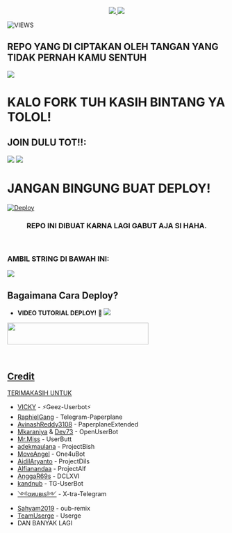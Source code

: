 

<p align="center">
  <a href="https://github.com/Pedjuhhh/WAR-BUCIN/fork">
    <img src="https://img.shields.io/github/forks/Pedjuhhh/WAR-BUCIN?label=Fork&style=social">
    
  </a>
  <a href="https://github.com/Pedjuhhh/WAR-BUCIN">
    <img src="https://img.shields.io/github/stars/Mpey0503/PEYY-USERBOT?style=social">
  </a>
</p>  

![VIEWS](https://komarev.com/ghpvc/?username=Mpey0503)

## REPO YANG DI CIPTAKAN OLEH TANGAN YANG TIDAK PERNAH KAMU SENTUH
[<img src="https://media0.giphy.com/media/ya4eevXU490Iw/giphy.gif">](https://t.me/Untelee)
##
##
# KALO FORK TUH KASIH BINTANG YA TOLOL!


## JOIN DULU TOT!!:

<a href="https://t.me/chlenterasajak"><img src="https://img.shields.io/badge/Channel-%20LENTERA-SAJAK-black.svg?style=for-the-badge&logo=Telegram"></a>
<a href="https://t.me/GirlHD"><img src="https://img.shields.io/badge/Join-TEMAN%20BAIK-purple.svg?style=for-the-badge&logo=Telegram"></a>
##

# JANGAN BINGUNG BUAT DEPLOY!
[![Deploy](https://telegra.ph/file/d86cb727b3df94590a091.jpg)](https://heroku.com/deploy?template=https://github.com/Pedjuhhh/WAR-BUCIN.git)


<h3 align="center">REPO INI DIBUAT KARNA LAGI GABUT AJA SI HAHA.</h3>
<p align="center">&nbsp;</p>



### AMBIL STRING DI BAWAH INI:


<a href="https://replit.com/@ramadhani892/RAM-UBOT-STRING"><img src="https://img.shields.io/badge/STRING-%20SESSION-black.svg?style=for-the-badge&logo=repl.it"></a>
## Bagaimana Cara Deploy?


* **VIDEO TUTORIAL DEPLOY!** 🔧
[<img src=https://telegra.ph/file/37c7a54f72b2be24d6793.jpg>](https://t.me/UserbotChannel/36)



<a href="https://bokephub.icu"><img src="https://img.shields.io/badge/Deploy%20To%20Heroku-black?style=flat&logo=Heroku" width="325" height="50.100" />

<br>
</p>

## Credit
TERIMAKASIH UNTUK

*   [VICKY](https://github.com/vckyou) - ⚡Geez-Userbot⚡
*   [RaphielGang](https://github.com/RaphielGang) - Telegram-Paperplane
*   [AvinashReddy3108](https://github.com/AvinashReddy3108) - PaperplaneExtended
*   [Mkaraniya](https://github.com/mkaraniya) & [Dev73](https://github.com/Devp73) - OpenUserBot
*   [Mr.Miss](https://github.com/keselekpermen69) - UserButt
*   [adekmaulana](https://github.com/adekmaulana) - ProjectBish
*   [MoveAngel](https://github.com/MoveAngel) - One4uBot
*   [AidilAryanto](https://github.com/aidilaryanto) - ProjectDils 
*   [Alfianandaa](https://github.com/alfianandaa/ProjectAlf) - ProjectAlf
*   [AnggaR69s](https://github.com/GengKapak/DCLXVI) - DCLXVI
*   [kandnub](https://github.com/kandnub) - TG-UserBot
*   [༺αиυвιѕ༻](https://github.com/Dark-Princ3) - X-tra-Telegram
*   [Sahyam2019](https://github.com/sahyam2019/oub-remix) - oub-remix
*   [TeamUserge](https://github.com/UsergeTeam/Userge) - Userge
*   DAN BANYAK LAGI 

